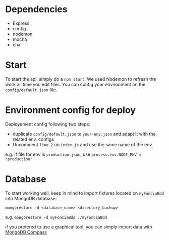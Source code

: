 

# Dependencies

- Express
- config
- nodemon
- mocha
- chai

# Start

To start the api, simply do a `npm start`. We used Nodemon to refresh the work all time you edit files.
You can config your environment on the `config/default.json` file.

# Environment config for deploy

Deployement config following two steps:

- duplicate `config/default.json` to `your-env.json` and adapt it with the related env. configs
- Uncomment `line 2` on `index.js` and use the same name of the env.

e.g. if file for env is `production.json`, use `process.env.NODE_ENV = 'production'`

# Database

To start working well, keep in mind to import fixtures located on `myFonciaBdd` into MongoDB database:

```shell
mongorestore -d <database_name> <directory_backup>
```

e.g. `mongorestore -d myFonciaBdd ./myFonciaBdd`

if you prefered to use a graphical tool, you can simply import data with [MongoDB Compass](https://www.mongodb.com/products/compass)